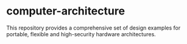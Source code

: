 # computer-architecture
This repository provides a comprehensive set of design examples for portable, flexible and high-security hardware architectures.
